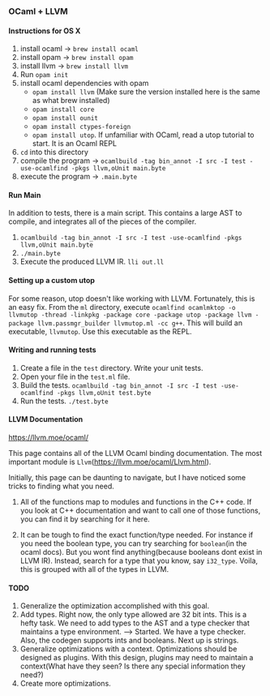 ### OCaml + LLVM

#### Instructions for OS X

1. install ocaml -> ```brew install ocaml```
2. install opam -> ```brew install opam```
3. install llvm -> ```brew install llvm```
4. Run ```opam init```
5. install ocaml dependencies with opam
    * ```opam install llvm``` (Make sure the version installed here is the same as what brew installed)
    * ```opam install core```
    * ```opam install ounit```
    * ```opam install ctypes-foreign```
    * ```opam install utop```. If unfamiliar with OCaml, read a utop tutorial to start. It is an Ocaml REPL
6. ```cd``` into this directory
7. compile the program -> ```ocamlbuild -tag bin_annot -I src -I test -use-ocamlfind -pkgs llvm,oUnit main.byte```
8. execute the program -> ```.main.byte```

#### Run Main
In addition to tests, there is a main script. This contains a large AST to compile, and integrates all of the pieces of the compiler.

1. ```ocamlbuild -tag bin_annot -I src -I test -use-ocamlfind -pkgs llvm,oUnit main.byte```
2. ```./main.byte```
3. Execute the produced LLVM IR. ```lli out.ll```

#### Setting up a custom utop

For some reason, utop doesn't like working with LLVM. Fortunately, this is an easy fix.
From the ```ml``` directory, execute ```ocamlfind ocamlmktop -o llvmutop -thread -linkpkg -package core -package utop -package llvm -package llvm.passmgr_builder llvmutop.ml -cc g++```. This will build an executable, ```llvmutop```. Use this executable as the REPL.

#### Writing and running tests

1. Create a file in the ```test``` directory. Write your unit tests.
2. Open your file in the ```test.ml``` file.
3. Build the tests. ```ocamlbuild -tag bin_annot -I src -I test -use-ocamlfind -pkgs llvm,oUnit test.byte```
4. Run the tests. ```./test.byte```

#### LLVM Documentation
https://llvm.moe/ocaml/

This page contains all of the LLVM Ocaml binding documentation. The most important module is ```Llvm```(https://llvm.moe/ocaml/Llvm.html).

Initially, this page can be daunting to navigate, but I have noticed some tricks to finding what you need.

1. All of the functions map to modules and functions in the C++ code. If you look at C++ documentation and want to call one of those functions, you can find it by searching for it here.

2. It can be tough to find the exact function/type needed. For instance if you need the boolean type, you can try searching for ```boolean```(in the ocaml docs). But you wont find anything(because booleans dont exist in LLVM IR). Instead, search for a type that you know, say ```i32_type```. Voila, this is grouped with all of the types in LLVM.

#### TODO

1. Generalize the optimization accomplished with this goal.
2. Add types. Right now, the only type allowed are 32 bit ints. This is a hefty task. We need to add types to the AST and a type checker that maintains a type environment. --> Started. We have a type checker. Also, the codegen supports ints and booleans. Next up is strings.
3. Generalize optimizations with a context. Optimizations should be designed as plugins. With this design, plugins may need to maintain a context(What have they seen? Is there any special information they need?)
4. Create more optimizations.
